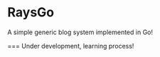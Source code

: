 RaysGo
======

A simple generic blog system implemented in Go!

=== Under development, learning process!

